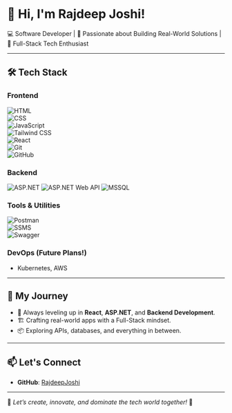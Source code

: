 # 👋 Hi, I'm Rajdeep Joshi!  

💻 Software Developer | 🚀 Passionate about Building Real-World Solutions | 🔧 Full-Stack Tech Enthusiast  

---

## 🛠️ Tech Stack  

### Frontend  
![HTML](https://img.shields.io/badge/HTML-E34F26?style=flat-square&logo=html5&logoColor=white)  
![CSS](https://img.shields.io/badge/CSS-1572B6?style=flat-square&logo=css3&logoColor=white)  
![JavaScript](https://img.shields.io/badge/JavaScript-F7DF1E?style=flat-square&logo=javascript&logoColor=black)  
![Tailwind CSS](https://img.shields.io/badge/TailwindCSS-38B2AC?style=flat-square&logo=tailwind-css&logoColor=white)  
![React](https://img.shields.io/badge/React-61DAFB?style=flat-square&logo=react&logoColor=black)  
![Git](https://img.shields.io/badge/Git-F05032?style=flat-square&logo=git&logoColor=white)  
![GitHub](https://img.shields.io/badge/GitHub-181717?style=flat-square&logo=github&logoColor=white)  

### Backend  
![ASP.NET](https://img.shields.io/badge/ASP.NET-512BD4?style=flat-square&logo=dotnet&logoColor=white)
![ASP.NET Web API](https://img.shields.io/badge/ASP.NET-512BD4?style=flat-square&logo=dotnet&logoColor=white)
![MSSQL](https://img.shields.io/badge/MSSQL-CC2927?style=flat-square&logo=microsoft-sql-server&logoColor=white)  

### Tools & Utilities  
![Postman](https://img.shields.io/badge/Postman-FF6C37?style=flat-square&logo=postman&logoColor=white)  
![SSMS](https://img.shields.io/badge/SSMS-0078D7?style=flat-square&logo=microsoft&logoColor=white)  
![Swagger](https://img.shields.io/badge/Swagger-85EA2D?style=flat-square&logo=swagger&logoColor=black)  

### DevOps (Future Plans!)  
- Kubernetes, AWS  

---

## 🌟 My Journey  

- 🧠 Always leveling up in **React**, **ASP.NET**, and **Backend Development**.  
- 🏗️ Crafting real-world apps with a Full-Stack mindset.  
- 📦 Exploring APIs, databases, and everything in between.

---

## 📫 Let's Connect  

- **GitHub**: [RajdeepJoshi](https://github.com/Rajdeep-Joshi-09) 

---

🚀 _Let’s create, innovate, and dominate the tech world together!_ 🚀
